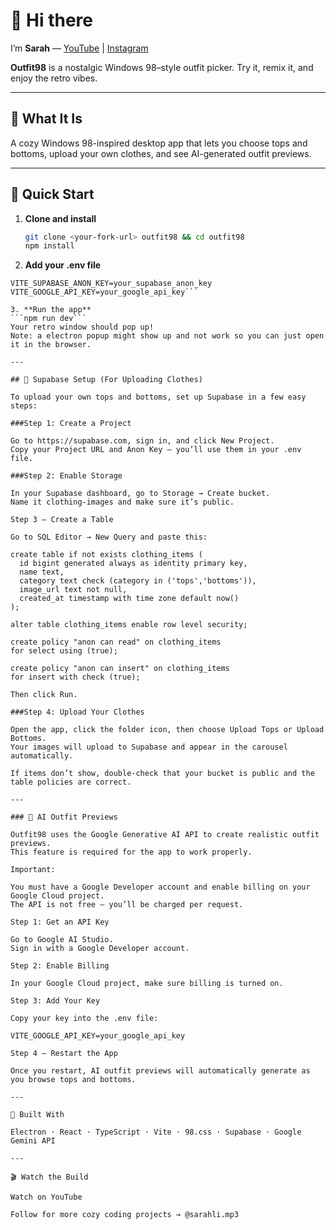 # 👋 Hi there  

I’m **Sarah** — [YouTube](https://www.youtube.com/@sarahliyt) | [Instagram](https://instagram.com/sarahli.mp3)

**Outfit98** is a nostalgic Windows 98–style outfit picker. Try it, remix it, and enjoy the retro vibes.  

---

## 🧠 What It Is  

A cozy Windows 98-inspired desktop app that lets you choose tops and bottoms, upload your own clothes, and see AI-generated outfit previews.  

---

## 🚀 Quick Start  

1. **Clone and install**
   ```bash
   git clone <your-fork-url> outfit98 && cd outfit98
   npm install

2. **Add your .env file**
```VITE_SUPABASE_URL=your_supabase_project_url
VITE_SUPABASE_ANON_KEY=your_supabase_anon_key
VITE_GOOGLE_API_KEY=your_google_api_key```

3. **Run the app**
```npm run dev```
Your retro window should pop up! 
Note: a electron popup might show up and not work so you can just open it in the browser. 

---

## 🧺 Supabase Setup (For Uploading Clothes)

To upload your own tops and bottoms, set up Supabase in a few easy steps:

###Step 1: Create a Project

Go to https://supabase.com, sign in, and click New Project.
Copy your Project URL and Anon Key — you’ll use them in your .env file.

###Step 2: Enable Storage

In your Supabase dashboard, go to Storage → Create bucket.
Name it clothing-images and make sure it’s public.

Step 3 — Create a Table

Go to SQL Editor → New Query and paste this:

create table if not exists clothing_items (
  id bigint generated always as identity primary key,
  name text,
  category text check (category in ('tops','bottoms')),
  image_url text not null,
  created_at timestamp with time zone default now()
);

alter table clothing_items enable row level security;

create policy "anon can read" on clothing_items
for select using (true);

create policy "anon can insert" on clothing_items
for insert with check (true);

Then click Run.

###Step 4: Upload Your Clothes

Open the app, click the folder icon, then choose Upload Tops or Upload Bottoms.
Your images will upload to Supabase and appear in the carousel automatically.

If items don’t show, double-check that your bucket is public and the table policies are correct.

---

### 🤖 AI Outfit Previews 

Outfit98 uses the Google Generative AI API to create realistic outfit previews.
This feature is required for the app to work properly.

Important:

You must have a Google Developer account and enable billing on your Google Cloud project.
The API is not free — you’ll be charged per request.

Step 1: Get an API Key

Go to Google AI Studio.
Sign in with a Google Developer account.

Step 2: Enable Billing

In your Google Cloud project, make sure billing is turned on.

Step 3: Add Your Key

Copy your key into the .env file:

VITE_GOOGLE_API_KEY=your_google_api_key

Step 4 — Restart the App

Once you restart, AI outfit previews will automatically generate as you browse tops and bottoms.

---

🧩 Built With

Electron · React · TypeScript · Vite · 98.css · Supabase · Google Gemini API

---

🎬 Watch the Build

Watch on YouTube

Follow for more cozy coding projects → @sarahli.mp3

